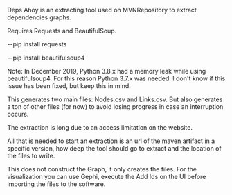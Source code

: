 Deps Ahoy is an extracting tool used on MVNRepository to extract dependencies graphs.

Requires Requests and BeautifulSoup.

--pip install requests

--pip install beautifulsoup4

Note: In December 2019, Python 3.8.x had a memory leak while using beautifulsoup4. For this reason
Python 3.7.x was needed. I don't know if this issue has been fixed, but keep this in mind.

This generates two main files: Nodes.csv and Links.csv. But also generates a ton of other files (for now) to avoid losing progress in case an interruption occurs.

The extraction is long due to an access limitation on the website.

All that is needed to start an extraction is an url of the maven artifact in a specific version, 
how deep the tool should go to extract and the location of the files to write.

This does not construct the Graph, it only creates the files. For the visualization you can use Gephi, execute the Add Ids on the UI before importing the files to the software.